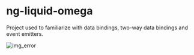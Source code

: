 # ng-liquid-omega

Project used to familiarize with data bindings, two-way data bindings and event emitters.

![img_error](https://cdn.meme.am/instances/500x/62267389.jpg "somethingsomething...")
